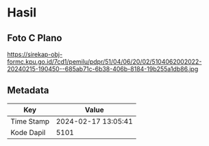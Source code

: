 # Hasil

## Foto C Plano

https://sirekap-obj-formc.kpu.go.id/7cd1/pemilu/pdpr/51/04/06/20/02/5104062002022-20240215-190450--685ab71c-6b38-406b-8184-19b255a1db86.jpg


## Metadata

| Key        | Value               |
| ---------- | ------------------- |
| Time Stamp | 2024-02-17 13:05:41 |
| Kode Dapil | 5101                |



